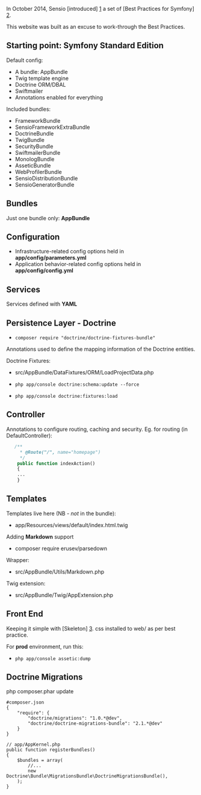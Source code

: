 

In October 2014, Sensio [introduced] [1] a set of [Best Practices for Symfony] [2].

This website was built as an excuse to work-through the Best Practices.


Starting point: Symfony Standard Edition
-----


Default config:

  * A bundle: AppBundle
  * Twig template engine
  * Doctrine ORM/DBAL
  * Swiftmailer
  * Annotations enabled for everything

Included bundles:

  * FrameworkBundle
  * SensioFrameworkExtraBundle
  * DoctrineBundle
  * TwigBundle
  * SecurityBundle
  * SwiftmailerBundle
  * MonologBundle
  * AsseticBundle
  * WebProfilerBundle
  * SensioDistributionBundle
  * SensioGeneratorBundle


Bundles
---

Just one bundle only: **AppBundle**


Configuration
---

* Infrastructure-related config options held in  **app/config/parameters.yml**
* Application behavior-related config options held in **app/config/config.yml**


Services
---

Services defined with **YAML**


Persistence Layer - Doctrine
----

* `composer require "doctrine/doctrine-fixtures-bundle"`

Annotations used to define the mapping information of the Doctrine entities.

Doctrine Fixtures:

* src/AppBundle/DataFixtures/ORM/LoadProjectData.php

* `php app/console doctrine:schema:update --force`
* `php app/console doctrine:fixtures:load`


Controller
-----

Annotations to configure routing, caching and security. Eg. for routing (in DefaultController):

```php
   /**
     * @Route("/", name="homepage")
     */
    public function indexAction()
    {
    ...
    }
```


Templates
---

Templates live here (NB - *not* in the bundle):

 * app/Resources/views/default/index.html.twig


Adding **Markdown** support

* composer require erusev/parsedown

Wrapper:

* src/AppBundle/Utils/Markdown.php

Twig extension:

* src/AppBundle/Twig/AppExtension.php



Front End
-----

Keeping it simple with [Skeleton] [3]. css installed to web/ as per best practice.

 
For **prod** environment, run this:
 
* `php app/console assetic:dump` 



Doctrine Migrations
----

php composer.phar update

```
#composer.json
{
    "require": {
        "doctrine/migrations": "1.0.*@dev",
        "doctrine/doctrine-migrations-bundle": "2.1.*@dev"
    }
}

```



```
// app/AppKernel.php
public function registerBundles()
{
    $bundles = array(
        //...
        new Doctrine\Bundle\MigrationsBundle\DoctrineMigrationsBundle(),
    );
}
```



  [1]: http://symfony.com/blog/introducing-the-official-symfony-best-practices "Introducing the Official Symfony Best Practices"
  [2]: http://symfony.com/doc/current/best_practices/index.html "Symfony Best Practices"
  [3]: http://getskeleton.com/ "Skeleton: Responsive CSS Boilerplate"
